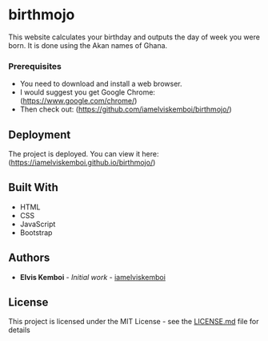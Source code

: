 # birthmojo
This website calculates your birthday and outputs the day of week you were born. It is done using the Akan names of Ghana.

### Prerequisites

* You need to download and install a web browser.
* I would suggest you get Google Chrome: (https://www.google.com/chrome/)
* Then check out: (https://github.com/iamelviskemboi/birthmojo/)


## Deployment

The project is deployed. You can view it here: (https://iamelviskemboi.github.io/birthmojo/)

## Built With

* HTML
* CSS
* JavaScript
* Bootstrap

## Authors

* **Elvis Kemboi** - *Initial work* - [iamelviskemboi](https://github.com/iamelviskemboi)

## License

This project is licensed under the MIT License - see the [LICENSE.md](LICENSE.md) file for details
